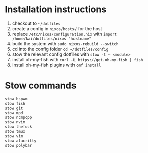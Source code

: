 # Installation instructions

1. checkout to `~/dotfiles` 
1. create a config in `nixos/hosts/` for the host
1. replace `/etc/nixos/configuration.nix` with `import /home/kai/dotfiles/nixos "hostname"`
1. build the system with `sudo nixos-rebuild --switch`
1. cd into the config folder `cd ~/dotfiles/config`
1. stow the relevant config dotfiles with `stow -t ~ <module>`
1. install oh-my-fish with `curl -L https://get.oh-my.fish | fish`
1. install oh-my-fish plugins with `omf install`


# Stow commands
```sh
stow bspwm
stow fish
stow git
stow mpd
stow ncmpcpp
stow nvim
stow thefuck
stow tmux
stow vim
stow alacritty
stow polybar
```
